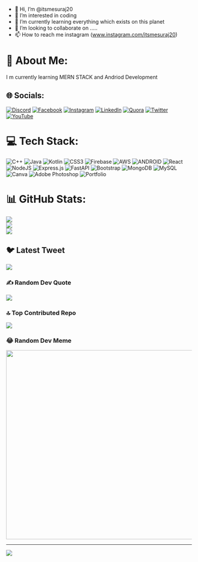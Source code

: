 - 👋 Hi, I’m @itsmesuraj20
- 👀 I’m interested in coding
- 🌱 I’m currently learning everything which exists on this planet
- 💞️ I’m looking to collaborate on .....
- 📫 How to reach me instagram (www.instagram.com/itsmesuraj20)

<!---
itsmesuraj20/itsmesuraj20 is a ✨ special ✨ repository because its `README.md` (this file) appears on your GitHub profile.
You can click the Preview link to take a look at your changes.
--->
# 💫 About Me:
I m currently learning MERN STACK and Andriod Development


## 🌐 Socials:
[![Discord](https://img.shields.io/badge/Discord-%237289DA.svg?logo=discord&logoColor=white)](https://discord.gg/https://discord.gg/cZRuuUCTQp) [![Facebook](https://img.shields.io/badge/Facebook-%231877F2.svg?logo=Facebook&logoColor=white)](https://facebook.com/itsmesuraj20) [![Instagram](https://img.shields.io/badge/Instagram-%23E4405F.svg?logo=Instagram&logoColor=white)](https://instagram.com/itsmesuraj20) [![LinkedIn](https://img.shields.io/badge/LinkedIn-%230077B5.svg?logo=linkedin&logoColor=white)](https://linkedin.com/in/itsmesuraj20) [![Quora](https://img.shields.io/badge/Quora-%23B92B27.svg?logo=Quora&logoColor=white)](https://quora.com/profile/https://www.quora.com/profile/Suraj-Singh-7884) [![Twitter](https://img.shields.io/badge/Twitter-%231DA1F2.svg?logo=Twitter&logoColor=white)](https://twitter.com/itsmesuraj2002) [![YouTube](https://img.shields.io/badge/YouTube-%23FF0000.svg?logo=YouTube&logoColor=white)](https://youtube.com/@itsmesuraj20) 

# 💻 Tech Stack:
![C++](https://img.shields.io/badge/c++-%2300599C.svg?style=for-the-badge&logo=c%2B%2B&logoColor=white) ![Java](https://img.shields.io/badge/java-%23ED8B00.svg?style=for-the-badge&logo=java&logoColor=white) ![Kotlin](https://img.shields.io/badge/kotlin-%230095D5.svg?style=for-the-badge&logo=kotlin&logoColor=white) ![CSS3](https://img.shields.io/badge/css3-%231572B6.svg?style=for-the-badge&logo=css3&logoColor=white) ![Firebase](https://img.shields.io/badge/firebase-%23039BE5.svg?style=for-the-badge&logo=firebase) ![AWS](https://img.shields.io/badge/AWS-%23FF9900.svg?style=for-the-badge&logo=amazon-aws&logoColor=white) ![ANDROID](https://img.shields.io/badge/android-%2320232a.svg?style=for-the-badge&logo=android&logoColor=%a4c639) ![React](https://img.shields.io/badge/react-%2320232a.svg?style=for-the-badge&logo=react&logoColor=%2361DAFB) ![NodeJS](https://img.shields.io/badge/node.js-6DA55F?style=for-the-badge&logo=node.js&logoColor=white) ![Express.js](https://img.shields.io/badge/express.js-%23404d59.svg?style=for-the-badge&logo=express&logoColor=%2361DAFB) ![FastAPI](https://img.shields.io/badge/FastAPI-005571?style=for-the-badge&logo=fastapi) ![Bootstrap](https://img.shields.io/badge/bootstrap-%23563D7C.svg?style=for-the-badge&logo=bootstrap&logoColor=white) ![MongoDB](https://img.shields.io/badge/MongoDB-%234ea94b.svg?style=for-the-badge&logo=mongodb&logoColor=white) ![MySQL](https://img.shields.io/badge/mysql-%2300f.svg?style=for-the-badge&logo=mysql&logoColor=white) ![Canva](https://img.shields.io/badge/Canva-%2300C4CC.svg?style=for-the-badge&logo=Canva&logoColor=white) ![Adobe Photoshop](https://img.shields.io/badge/adobephotoshop-%2331A8FF.svg?style=for-the-badge&logo=adobephotoshop&logoColor=white) ![Portfolio](https://img.shields.io/badge/Portfolio-%23000000.svg?style=for-the-badge&logo=firefox&logoColor=#FF7139)
# 📊 GitHub Stats:
![](https://github-readme-stats.vercel.app/api?username=itsmesuraj20&theme=dark&hide_border=false&include_all_commits=false&count_private=false)<br/>
![](https://github-readme-streak-stats.herokuapp.com/?user=itsmesuraj20&theme=dark&hide_border=false)<br/>
![](https://github-readme-stats.vercel.app/api/top-langs/?username=itsmesuraj20&theme=dark&hide_border=false&include_all_commits=false&count_private=false&layout=compact)

## 🐦 Latest Tweet
[![](https://gtce.itsvg.in/api?username=itsmesuraj2002)](https://github.com/VishwaGauravIn/github-twitter-card-embed)

### ✍️ Random Dev Quote
![](https://quotes-github-readme.vercel.app/api?type=vetical&theme=radical)

### 🔝 Top Contributed Repo
![](https://github-contributor-stats.vercel.app/api?username=itsmesuraj20&limit=5&theme=dark&combine_all_yearly_contributions=true)

### 😂 Random Dev Meme
<img src="https://rm.up.railway.app/" width="512px"/>

---
[![](https://visitcount.itsvg.in/api?id=itsmesuraj20&icon=0&color=10)](https://visitcount.itsvg.in)

<!-- Proudly created with GPRM ( https://gprm.itsvg.in ) -->
